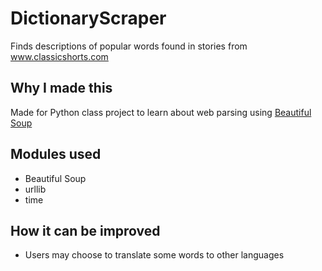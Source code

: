 # DictionaryScraper
Finds descriptions of popular words found in stories from www.classicshorts.com

## Why I made this
Made for Python class project to learn about web parsing using [Beautiful Soup](https://www.crummy.com/software/BeautifulSoup/bs4/doc/)

## Modules used
- Beautiful Soup
- urllib
- time

## How it can be improved
- Users may choose to translate some words to other languages

